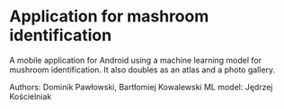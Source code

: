 # Application for mashroom identification

A mobile application for Android using a machine learning model for mushroom identification. It also doubles as an atlas and a photo gallery.

Authors: Dominik Pawłowski, Bartłomiej Kowalewski
ML model: Jędrzej Kościelniak